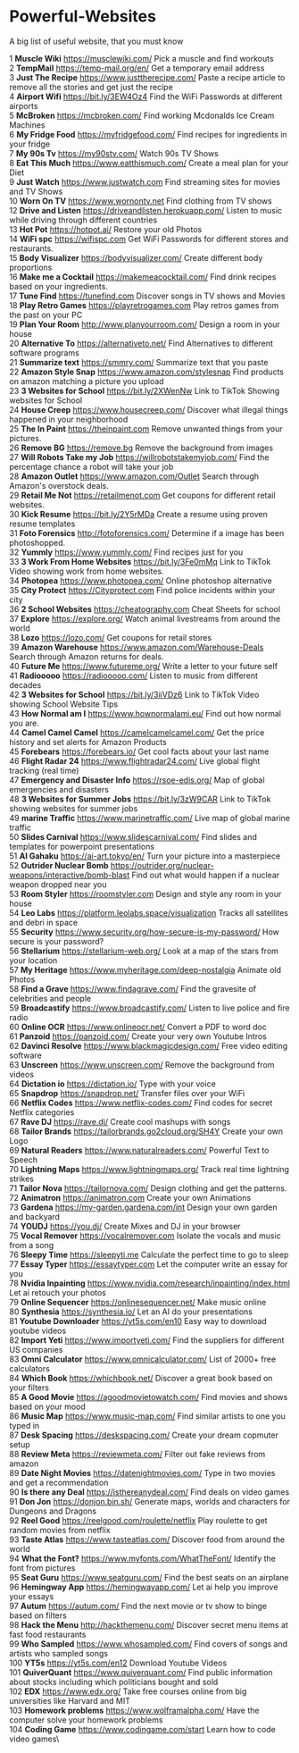 # Powerful-Websites
A big list of useful website, that you must know

1	**Muscle Wiki**	https://musclewiki.com/	Pick a muscle and find workouts\
2	**TempMail**	https://temp-mail.org/en/	Get a temporary email address\
3	**Just The Recipe**	https://www.justtherecipe.com/	Paste a recipe article to remove all the stories and get just the recipe\
4	**Airport Wifi**	https://bit.ly/3EW4Oz4	Find the WiFi Passwords at different airports\
5	**McBroken**	https://mcbroken.com/	Find working Mcdonalds Ice Cream Machines\
6	**My Fridge Food**	https://myfridgefood.com/	Find recipes for ingredients in your fridge\
7	**My 90s Tv**	https://my90stv.com/	Watch 90s TV Shows\
8	**Eat This Much**	https://www.eatthismuch.com/	Create a meal plan for your Diet\
9	**Just Watch**	https://www.justwatch.com	Find streaming sites for movies and TV Shows\
10	**Worn On TV**	https://www.wornontv.net	Find clothing from TV shows\
12	**Drive and Listen**	https://driveandlisten.herokuapp.com/	Listen to music while driving through different countries\
13	**Hot Pot**	https://hotpot.ai/	Restore your old Photos\
14	**WiFi spc**	https://wifispc.com	Get WiFi Passwords for different stores and restaurants.\
15	**Body Visualizer**	https://bodyvisualizer.com/	Create different body proportions\
16	**Make me a Cocktail**	https://makemeacocktail.com/	Find drink recipes based on your ingredients.\
17	**Tune Find**	https://tunefind.com	Discover songs in TV shows and Movies\
18	**Play Retro Games**	https://playretrogames.com	Play retros games from the past on your PC\
19	**Plan Your Room**	http://www.planyourroom.com/	Design a room in your house\
20	**Alternative To**	https://alternativeto.net/	Find Alternatives to different software programs\
21	**Summarize text**	https://smmry.com/	Summarize text that you paste\
22	**Amazon Style Snap**	https://www.amazon.com/stylesnap	Find products on amazon matching a picture you upload\
23	**3 Websites for School**	https://bit.ly/2XWenNw	Link to TikTok Showing websites for School\
24	**House Creep**	https://www.housecreep.com/	Discover what illegal things happened in your neighborhood\
25	**The In Paint**	https://theinpaint.com	Remove unwanted things from your pictures.\
26	**Remove BG**	https://remove.bg	Remove the background from images\
27	**Will Robots Take my Job**	https://willrobotstakemyjob.com/	Find the percentage chance a robot will take your job\
28	**Amazon Outlet**	https://www.amazon.com/Outlet	Search through Amazon's overstock deals.\
29	**Retail Me Not**	https://retailmenot.com	Get coupons for different retail websites.\
30	**Kick Resume**	https://bit.ly/2Y5rMDa	Create a resume using proven resume templates\
31	**Foto Forensics**	http://fotoforensics.com/	Determine if a image has been photoshopped.\
32	**Yummly**	https://www.yummly.com/	Find recipes just for you\
33	**3 Work From Home Websites**	https://bit.ly/3Fe0mMq	Link to TikTok Video showing work from home websites.\
34	**Photopea**	https://www.photopea.com/	Online photoshop alternative\
35	**City Protect**	https://Cityprotect.com	Find police incidents within your city\
36	**2 School Websites**	https://cheatography.com	Cheat Sheets for school\
37	**Explore**	https://explore.org/	Watch animal livestreams from around the world\
38	**Lozo**	https://lozo.com/	Get coupons for retail stores\
39	**Amazon Warehouse**	https://www.amazon.com/Warehouse-Deals	Search through Amazon returns for deals.\
40	**Future Me**	https://www.futureme.org/	Write a letter to your future self\
41	**Radiooooo**	https://radiooooo.com/	Listen to music from different decades\
42	**3 Websites for School**	https://bit.ly/3iiVDz6	Link to TikTok Video showing School Website Tips\
43	**How Normal am I**	https://www.hownormalami.eu/	Find out how normal you are.\
44	**Camel Camel Camel**	https://camelcamelcamel.com/	Get the price history and set alerts for Amazon Products\
45	**Forebears**	https://forebears.io/	Get cool facts about your last name\
46	**Flight Radar 24**	https://www.flightradar24.com/	Live global flight tracking (real time)\
47	**Emergency and Disaster Info**	https://rsoe-edis.org/	Map of global emergencies and disasters\
48	**3 Websites for Summer Jobs**	https://bit.ly/3zW9CAR	Link to TikTok showing websites for summer jobs\
49	**marine Traffic**	https://www.marinetraffic.com/	Live map of global marine traffic\
50	**Slides Carnival**	https://www.slidescarnival.com/	Find slides and templates for powerpoint presentations\
51	**AI Gahaku**	https://ai-art.tokyo/en/	Turn your picture into a masterpiece\
52	**Outrider Nuclear Bomb**	https://outrider.org/nuclear-weapons/interactive/bomb-blast Find out what would happen if a nuclear weapon dropped near you\
53	**Room Styler**	https://roomstyler.com	Design and style any room in your house\
54	**Leo Labs**	https://platform.leolabs.space/visualization	Tracks all satellites and debri in space\
55	**Security**	https://www.security.org/how-secure-is-my-password/	How secure is your password?\
56	**Stellarium**	https://stellarium-web.org/	Look at a map of the stars from your location\
57	**My Heritage**	https://www.myheritage.com/deep-nostalgia	Animate old Photos\
58	**Find a Grave**	https://www.findagrave.com/	Find the gravesite of celebrities and people\
59	**Broadcastify**	https://www.broadcastify.com/	Listen to live police and fire radio\
60	**Online OCR**	https://www.onlineocr.net/	Convert a PDF to word doc\
61	**Panzoid**	https://panzoid.com/	Create your very own Youtube Intros\
62	**Davinci Resolve**	https://www.blackmagicdesign.com/	Free video editing software\
63	**Unscreen**	https://www.unscreen.com/	Remove the background from videos\
64	**Dictation io**	https://dictation.io/	Type with your voice\
65	**Snapdrop**	https://snapdrop.net/	Transfer files over your WiFi\
66	**Netflix Codes**	https://www.netflix-codes.com/	Find codes for secret Netflix categories\
67	**Rave DJ**	https://rave.dj/	Create cool mashups with songs\
68	**Tailor Brands**	https://tailorbrands.go2cloud.org/SH4Y	Create your own Logo\
69	**Natural Readers**	https://www.naturalreaders.com/	Powerful Text to Speech\
70	**Lightning Maps**	https://www.lightningmaps.org/	Track real time lightning strikes\
71	**Tailor Nova**	https://tailornova.com/	Design clothing and get the patterns.\
72	**Animatron**	https://animatron.com	Create your own Animations\
73	**Gardena**	https://my-garden.gardena.com/int	Design your own garden and backyard\
74	**YOUDJ**	https://you.dj/	Create Mixes and DJ in your browser\
75	**Vocal Remover**	https://vocalremover.com	Isolate the vocals and music from a song\
76	**Sleepy Time**	https://sleepyti.me	Calculate the perfect time to go to sleep\
77	**Essay Typer**	https://essaytyper.com	Let the computer write an essay for you\
78	**Nvidia Inpainting**	https://www.nvidia.com/research/inpainting/index.html	Let ai retouch your photos\
79	**Online Sequencer**	https://onlinesequencer.net/	Make music online\
80	**Synthesia**	https://synthesia.io/	Let an AI do your presentations\
81	**Youtube Downloader**	https://yt5s.com/en10	Easy way to download youtube videos\
82	**Import Yeti**	https://www.importyeti.com/	Find the suppliers for different US companies\
83	**Omni Calculator**	https://www.omnicalculator.com/	List of 2000+ free calculators\
84	**Which Book**	https://whichbook.net/	Discover a great book based on your filters\
85	**A Good Movie**	https://agoodmovietowatch.com/	Find movies and shows based on your mood\
86	**Music Map**	https://www.music-map.com/	Find similar artists to one you typed in\
87	**Desk Spacing**	https://deskspacing.com/	Create your dream copmuter setup\
88	**Review Meta**	https://reviewmeta.com/	Filter out fake reviews from amazon\
89	**Date Night Movies**	https://datenightmovies.com/	Type in two movies and get a recommendation\
90	**Is there any Deal**	https://isthereanydeal.com/	Find deals on video games\
91	**Don Jon**	https://donjon.bin.sh/	Generate maps, worlds and characters for Dungeons and Dragons\
92	**Reel Good**	https://reelgood.com/roulette/netflix	Play roulette to get random movies from netflix\
93	**Taste Atlas**	https://www.tasteatlas.com/	Discover food from around the world\
94	**What the Font?**	https://www.myfonts.com/WhatTheFont/	Identify the font from pictures\
95	**Seat Guru**	https://www.seatguru.com/	Find the best seats on an airplane\
96	**Hemingway App**	https://hemingwayapp.com/	Let ai help you improve your essays\
97	**Autum**	https://autum.com/	Find the next movie or tv show to binge based on filters\
98	**Hack the Menu**	http://hackthemenu.com/	Discover secret menu items at fast food restaurants\
99	**Who Sampled**	https://www.whosampled.com/	Find covers of songs and artists who sampled songs\
100	**YT5s**	https://yt5s.com/en12	Download Youtube Videos\
101	**QuiverQuant**	https://www.quiverquant.com/	Find public information about stocks including which politicians bought and sold\
102	**EDX**	https://www.edx.org/	Take free courses online from big universities like Harvard and MIT\
103 **Homework problems**	https://www.wolframalpha.com/	Have the computer solve your homework problems\
104 **Coding Game**	https://www.codingame.com/start	Learn how to code video games\
